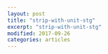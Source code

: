 ```yaml
---
layout: post
title: "strip-with-unit-stg"
excerpt: "strip-with-unit-stg"
modified: 2017-09-26
categories: articles
---
```

<br>
<div class="apester-strip" is-mobile-only="false" data-channel-tokens="5cd963941ff811e90ad9db95" item-shape="roundSquare" item-has-shadow="false" item-size="small" item-text-color="white" strip-background="transparent" data-fast-strip="true"></div>
<br>
<div class="apester-media" data-media-id="5cd9642959df2319afb12525" height="512"></div>
<script async src="https://static.stg.apester.com/js/sdk/latest/apester-sdk.js"></script>

